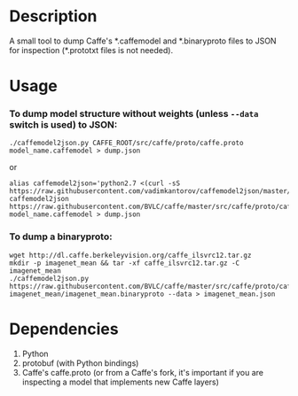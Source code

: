 # Description
A small tool to dump Caffe's \*.caffemodel and \*.binaryproto files to JSON for inspection (\*.prototxt files is not needed).

# Usage
### To dump model structure without weights (unless `--data` switch is used) to JSON:
```shell
./caffemodel2json.py CAFFE_ROOT/src/caffe/proto/caffe.proto model_name.caffemodel > dump.json
```
or
```shell
alias caffemodel2json='python2.7 <(curl -sS https://raw.githubusercontent.com/vadimkantorov/caffemodel2json/master/caffemodel2json.py)'
caffemodel2json https://raw.githubusercontent.com/BVLC/caffe/master/src/caffe/proto/caffe.proto model_name.caffemodel > dump.json
```

### To dump a binaryproto:
```shell
wget http://dl.caffe.berkeleyvision.org/caffe_ilsvrc12.tar.gz
mkdir -p imagenet_mean && tar -xf caffe_ilsvrc12.tar.gz -C imagenet_mean
./caffemodel2json.py https://raw.githubusercontent.com/BVLC/caffe/master/src/caffe/proto/caffe.proto imagenet_mean/imagenet_mean.binaryproto --data > imagenet_mean.json
```

# Dependencies
1. Python
2. protobuf (with Python bindings)
3. Caffe's caffe.proto (or from a Caffe's fork, it's important if you are inspecting a model that implements new Caffe layers)
